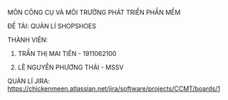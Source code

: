 MÔN CÔNG CỤ VÀ MÔI TRƯỜNG PHÁT TRIỂN PHẦN MỀM

ĐỀ TÀI: QUẢN LÍ SHOPSHOES

THÀNH VIÊN:

1. TRẦN THỊ MAI TIÊN - 1911062100

2. LÊ NGUYỄN PHƯƠNG THÁI - MSSV

QUẢN LÍ JIRA: https://chickenmeen.atlassian.net/jira/software/projects/CCMT/boards/1
